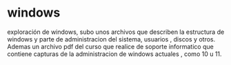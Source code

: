 # windows
exploración de windows, subo unos archivos que describen la estructura de windows y parte de administracion del sistema, usuarios , discos y otros.
Ademas un archivo pdf del curso que realice de soporte informatico que contiene capturas de la administracion de windows actuales , como 10 u 11.


